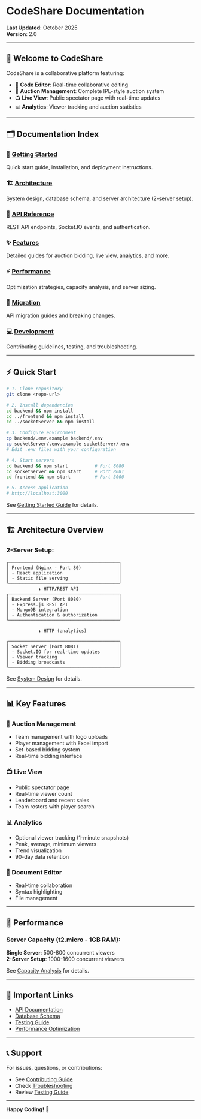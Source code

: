 # CodeShare Documentation

**Last Updated**: October 2025  
**Version**: 2.0

---

## 📖 Welcome to CodeShare

CodeShare is a collaborative platform featuring:
- 📝 **Code Editor**: Real-time collaborative editing
- 🎯 **Auction Management**: Complete IPL-style auction system
- 📺 **Live View**: Public spectator page with real-time updates
- 📊 **Analytics**: Viewer tracking and auction statistics

---

## 🗂️ Documentation Index

### 🚀 [Getting Started](./01-getting-started/)
Quick start guide, installation, and deployment instructions.

### 🏗️ [Architecture](./02-architecture/)
System design, database schema, and server architecture (2-server setup).

### 🔌 [API Reference](./03-api/)
REST API endpoints, Socket.IO events, and authentication.

### ✨ [Features](./04-features/)
Detailed guides for auction bidding, live view, analytics, and more.

### ⚡ [Performance](./05-performance/)
Optimization strategies, capacity analysis, and server sizing.

### 🔄 [Migration](./06-migration/)
API migration guides and breaking changes.

### 💻 [Development](./07-development/)
Contributing guidelines, testing, and troubleshooting.

---

## ⚡ Quick Start

```bash
# 1. Clone repository
git clone <repo-url>

# 2. Install dependencies
cd backend && npm install
cd ../frontend && npm install
cd ../socketServer && npm install

# 3. Configure environment
cp backend/.env.example backend/.env
cp socketServer/.env.example socketServer/.env
# Edit .env files with your configuration

# 4. Start servers
cd backend && npm start          # Port 8080
cd socketServer && npm start     # Port 8081
cd frontend && npm start         # Port 3000

# 5. Access application
# http://localhost:3000
```

See [Getting Started Guide](./01-getting-started/README.md) for details.

---

## 🏗️ Architecture Overview

### **2-Server Setup:**

```
┌─────────────────────────────────────────┐
│ Frontend (Nginx - Port 80)              │
│ - React application                     │
│ - Static file serving                   │
└─────────────────────────────────────────┘
            ↓ HTTP/REST API
┌─────────────────────────────────────────┐
│ Backend Server (Port 8080)              │
│ - Express.js REST API                   │
│ - MongoDB integration                   │
│ - Authentication & authorization        │
└─────────────────────────────────────────┘
            
            ↓ HTTP (analytics)
            
┌─────────────────────────────────────────┐
│ Socket Server (Port 8081)               │
│ - Socket.IO for real-time updates       │
│ - Viewer tracking                       │
│ - Bidding broadcasts                    │
└─────────────────────────────────────────┘
```

See [System Design](./02-architecture/SYSTEM_DESIGN.md) for details.

---

## 📊 Key Features

### 🎯 Auction Management
- Team management with logo uploads
- Player management with Excel import
- Set-based bidding system
- Real-time bidding interface

### 📺 Live View
- Public spectator page
- Real-time viewer count
- Leaderboard and recent sales
- Team rosters with player search

### 📊 Analytics
- Optional viewer tracking (1-minute snapshots)
- Peak, average, minimum viewers
- Trend visualization
- 90-day data retention

### 📝 Document Editor
- Real-time collaboration
- Syntax highlighting
- File management

---

## 🚀 Performance

### **Server Capacity (t2.micro - 1GB RAM):**

**Single Server**: 500-800 concurrent viewers  
**2-Server Setup**: 1000-1600 concurrent viewers

See [Capacity Analysis](./05-performance/CAPACITY_ANALYSIS.md) for details.

---

## 🔗 Important Links

- [API Documentation](./03-api/)
- [Database Schema](./02-architecture/DATABASE_SCHEMA.md)
- [Testing Guide](./07-development/TESTING.md)
- [Performance Optimization](./05-performance/OPTIMIZATION_SUMMARY.md)

---

## 📞 Support

For issues, questions, or contributions:
- See [Contributing Guide](./07-development/CONTRIBUTING.md)
- Check [Troubleshooting](./07-development/TROUBLESHOOTING.md)
- Review [Testing Guide](./07-development/TESTING.md)

---

**Happy Coding!** 🚀
